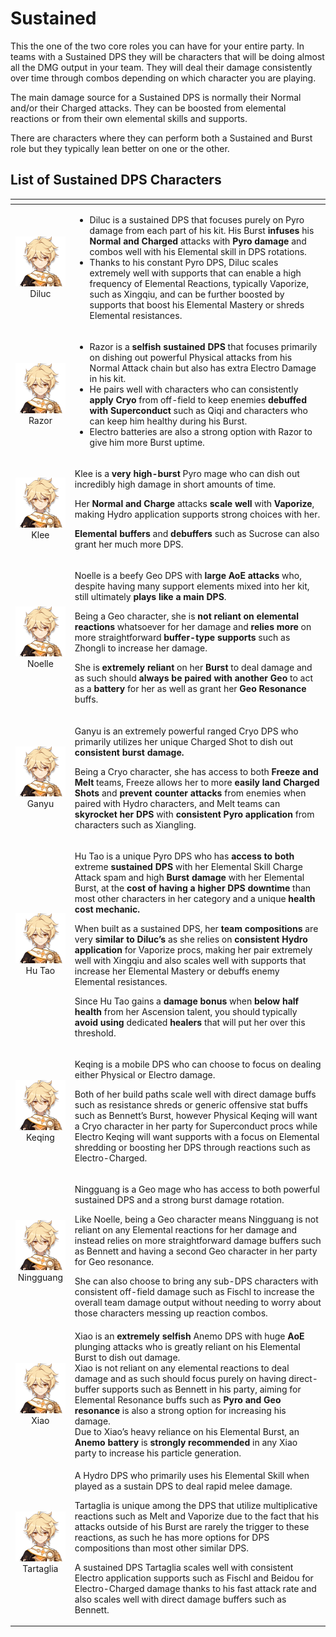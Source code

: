 # Sustained

This the one of the two core roles you can have for your entire party. In teams with a Sustained DPS they will be characters that will be doing almost all the DMG output in your team. They will deal their damage consistently over time through combos depending on which character you are playing.

The main damage source for a Sustained DPS is normally their Normal and/or their Charged attacks. They can be boosted from elemental reactions or from their own elemental skills and supports.

There are characters where they can perform both a Sustained and Burst role but they typically lean better on one or the other.

## List of Sustained DPS Characters

<table>
  <thead>
    <tr>
      <th style="text-align:center"></th>
      <th style="text-align:left"></th>
    </tr>
  </thead>
  <tbody>
    <tr>
      <td style="text-align:center">
        <img src="../../.gitbook/assets/ui_avataricon_aether.png" alt/>
        <br />Diluc</td>
      <td style="text-align:left">
        <ul>
          <li>Diluc is a sustained DPS that focuses purely on Pyro damage from each
            part of his kit. His Burst <b>infuses</b> his <b>Normal and Charged</b> attacks
            with <b>Pyro damage</b> and combos well with his Elemental skill in DPS rotations.</li>
          <li>Thanks to his constant Pyro DPS, Diluc scales extremely well with supports
            that can enable a high frequency of Elemental Reactions, typically Vaporize,
            such as Xingqiu, and can be further boosted by supports that boost his
            Elemental Mastery or shreds Elemental resistances.</li>
        </ul>
      </td>
    </tr>
    <tr>
      <td style="text-align:center">
        <img src="../../.gitbook/assets/ui_avataricon_aether.png" alt/>
        <br />Razor</td>
      <td style="text-align:left">
        <ul>
          <li>Razor is a <b>selfish sustained DPS</b> that focuses primarily on dishing
            out powerful Physical attacks from his Normal Attack chain but also has
            extra Electro Damage in his kit.</li>
          <li>He pairs well with characters who can consistently <b>apply Cryo</b> from
            off-field to keep enemies <b>debuffed with Superconduct</b> such as Qiqi
            and characters who can keep him healthy during his Burst.</li>
          <li>Electro batteries are also a strong option with Razor to give him more
            Burst uptime.</li>
        </ul>
      </td>
    </tr>
    <tr>
      <td style="text-align:center">
        <img src="../../.gitbook/assets/ui_avataricon_aether.png" alt/>Klee</td>
      <td style="text-align:left">
        <p>Klee is a <b>very high-burst</b> Pyro mage who can dish out incredibly high
          damage in short amounts of time.</p>
        <p>Her <b>Normal and Charge</b> attacks <b>scale well</b> with <b>Vaporize</b>,
          making Hydro application supports strong choices with her.</p>
        <p><b>Elemental</b>  <b>buffers</b> and <b>debuffers</b> such as Sucrose can also
          grant her much more DPS.</p>
      </td>
    </tr>
    <tr>
      <td style="text-align:center">
        <img src="../../.gitbook/assets/ui_avataricon_aether.png" alt/>Noelle</td>
      <td style="text-align:left">
        <p>Noelle is a beefy Geo DPS with <b>large AoE attacks</b> who, despite having
          many support elements mixed into her kit, still ultimately <b>plays like a main DPS</b>.</p>
        <p>Being a Geo character, she is <b>not reliant on elemental reactions</b> whatsoever
          for her damage and <b>relies more</b> on more straightforward <b>buffer-type supports</b> such
          as Zhongli to increase her damage.</p>
        <p>She is <b>extremely reliant</b> on her <b>Burst</b> to deal damage and as
          such should <b>always be paired with another Geo</b> to act as a <b>battery</b> for
          her as well as grant her <b>Geo Resonance</b> buffs.</p>
      </td>
    </tr>
    <tr>
      <td style="text-align:center">
        <img src="../../.gitbook/assets/ui_avataricon_aether.png" alt/>Ganyu</td>
      <td style="text-align:left">
        <p>Ganyu is an extremely powerful ranged Cryo DPS who primarily utilizes
          her unique Charged Shot to dish out <b>consistent burst damage.</b> 
        </p>
        <p>Being a Cryo character, she has access to both <b>Freeze and Melt</b> teams,
          Freeze allows her to more <b>easily land Charged Shots</b> and <b>prevent counter attacks</b> from
          enemies when paired with Hydro characters, and Melt teams can <b>skyrocket her DPS</b> with <b>consistent Pyro application</b> from
          characters such as Xiangling.</p>
      </td>
    </tr>
    <tr>
      <td style="text-align:center">
        <img src="../../.gitbook/assets/ui_avataricon_aether.png" alt/>Hu Tao</td>
      <td style="text-align:left">
        <p>Hu Tao is a unique Pyro DPS who has <b>access to both</b> extreme <b>sustained DPS</b> with
          her Elemental Skill Charge Attack spam and high <b>Burst damage</b> with
          her Elemental Burst, at the <b>cost of having a higher DPS downtime</b> than
          most other characters in her category and a unique <b>health cost mechanic.</b> 
        </p>
        <p>When built as a sustained DPS, her <b>team compositions</b> are very <b>similar to Diluc&#x2019;s</b> as
          she relies on <b>consistent Hydro application</b> for Vaporize procs, making
          her pair extremely well with Xingqiu and also scales well with supports
          that increase her Elemental Mastery or debuffs enemy Elemental resistances.</p>
        <p>Since Hu Tao gains a <b>damage bonus</b> when <b>below half health</b> from
          her Ascension talent, you should typically <b>avoid using</b> dedicated <b>healers</b> that
          will put her over this threshold.</p>
      </td>
    </tr>
    <tr>
      <td style="text-align:center">
        <img src="../../.gitbook/assets/ui_avataricon_aether.png" alt/>Keqing</td>
      <td style="text-align:left">
        <p>Keqing is a mobile DPS who can choose to focus on dealing either Physical
          or Electro damage.</p>
        <p>Both of her build paths scale well with direct damage buffs such as resistance
          shreds or generic offensive stat buffs such as Bennett&#x2019;s Burst,
          however Physical Keqing will want a Cryo character in her party for Superconduct
          procs while Electro Keqing will want supports with a focus on Elemental
          shredding or boosting her DPS through reactions such as Electro-Charged.</p>
      </td>
    </tr>
    <tr>
      <td style="text-align:center">
        <img src="../../.gitbook/assets/ui_avataricon_aether.png" alt/>Ningguang</td>
      <td style="text-align:left">
        <p>Ningguang is a Geo mage who has access to both powerful sustained DPS
          and a strong burst damage rotation.</p>
        <p>Like Noelle, being a Geo character means Ningguang is not reliant on any
          Elemental reactions for her damage and instead relies on more straightforward
          damage buffers such as Bennett and having a second Geo character in her
          party for Geo resonance.</p>
        <p>She can also choose to bring any sub-DPS characters with consistent off-field
          damage such as Fischl to increase the overall team damage output without
          needing to worry about those characters messing up reaction combos.</p>
      </td>
    </tr>
    <tr>
      <td style="text-align:center">
        <img src="../../.gitbook/assets/ui_avataricon_aether.png" alt/>Xiao</td>
      <td style="text-align:left">Xiao is an <b>extremely selfish</b> Anemo DPS with huge <b>AoE</b> plunging
        attacks who is greatly reliant on his Elemental Burst to dish out damage.
        <br
        />Xiao is not reliant on any elemental reactions to deal damage and as such
        should focus purely on having direct-buffer supports such as Bennett in
        his party, aiming for Elemental Resonance buffs such as <b>Pyro and Geo resonance</b> is
        also a strong option for increasing his damage.
        <br />Due to Xiao&#x2019;s heavy reliance on his Elemental Burst, an <b>Anemo battery</b> is <b>strongly recommended</b> in
        any Xiao party to increase his particle generation.</td>
    </tr>
    <tr>
      <td style="text-align:center">
        <img src="../../.gitbook/assets/ui_avataricon_aether.png" alt/>Tartaglia</td>
      <td style="text-align:left">
        <p>A Hydro DPS who primarily uses his Elemental Skill when played as a sustain
          DPS to deal rapid melee damage.</p>
        <p>Tartaglia is unique among the DPS that utilize multiplicative reactions
          such as Melt and Vaporize due to the fact that his attacks outside of his
          Burst are rarely the trigger to these reactions, as such he has more options
          for DPS compositions than most other similar DPS.</p>
        <p>A sustained DPS Tartaglia scales well with consistent Electro application
          supports such as Fischl and Beidou for Electro-Charged damage thanks to
          his fast attack rate and also scales well with direct damage buffers such
          as Bennett.</p>
      </td>
    </tr>
  </tbody>
</table>



